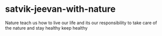 # satvik-jeevan-with-nature
Nature teach us how to live our life and its our responsibility to take care of the nature and stay healthy keep healthy
